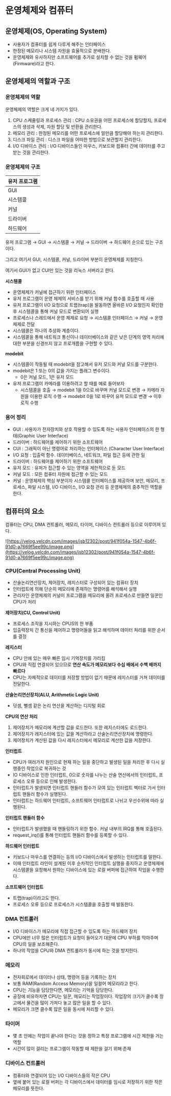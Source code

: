 # 운영체제와 컴퓨터

## 운영체제(OS, Operating System)

- 사용자가 컴퓨터를 쉽게 다루게 해주는 인터페이스
- 한정된 메모리나 시스템 자원을 효율적으로 분배한다.
- 운영체제와 유사하지만 소프트웨어를 추가로 설치할 수 없는 것을 펌웨어(Firmware)라고 한다.

## 운영체제의 역할과 구조

### 운영체제의 역할

운영체제의 역할은 크게 네 가지가 있다.

1. CPU 스케줄링과 프로세스 관리 : CPU 소유권을 어떤 프로세스에 할당할지, 프로세스의 생성과 삭제, 자원 할당 및 반환을 관리한다.
2. 메모리 관리 : 한정된 메모리를 어떤 프로세스에 얼만큼 할당해야 하는지 관리한다.
3. 디스크 파일 관리 : 디스크 파일을 어떠한 방법으로 보관할지 관리한다.
4. I/O 디바이스 관리 : I/O 디바이스들인 마우스, 키보드와 컴퓨터 간에 데이터를 주고받는 것을 관리한다.

### 운영체제의 구조

| 유저 프로그램 |
| --- |
| GUI |
| 시스템콜 |
| 커널 |
| 드라이버 |
| 하드웨어 |

유저 프로그램 → GUI → 시스템콜 → 커널 → 드라이버 → 하드웨어 순으로 있는 구조이다.

그리고 여기서 GUI, 시스템콜, 커널, 드라이버 부분이 운영체제를 지칭한다.

여기서 GUI가 없고 CUI만 있는 것을 리눅스 서버라고 한다.

**시스템콜**

- 운영체제가 커널에 접근하기 위한 인터페이스
- 유저 프로그램이 운영 체제의 서비스를 받기 위해 커널 함수를 호출할 때 사용
- 유저 프로그램이 I/O 요청으로 트랩(trap)을 발동하면 올바른 I/O 요청인지 확인한 후 시스템콜을 통해 커널 모드로 변환되어 실행
- 프로세스나 스레드에서 운영 체제로 요청 → 시스템콜 인터페이스 → 커널 → 운영체제로 전달
- 시스템콜은 하나의 추상화 계층이다.
- 시스템콜을 통해 네트워크 통신이나 데이터베이스와 같은 낮은 단계의 영역 처리에 대한 부분을 신경쓰지 않고 프로개름을 구현할 수 있다.

**modebit**

- 시스템콜이 작동될 때 modebit을 참고해서 유저 모드와 커널 모드를 구분한다.
- modebit은 1 또는 0의 값을 가지는 플래그 변수이다.
    - 0은 커널 모드, 1은 유저 모드
- 유저 프로그램이 카메라를 이용하려고 할 때를 예로 들어보자
    - 시스템콜을 호출 → modebit 1을 0으로 바꾸며 커널 모드로 변경 → 카메라 자원을 이용한 로직 수행 → modebit 0을 1로 바꾸어 유저 모드로 변경 → 이후 로직 수행

### 용어 정리

- GUI : 사용자가 전자장치와 상호 작용할 수 있도록 하는 사용자 인터페이스의 한 형태(Graphic User Interface)
- 드라이버 : 하드웨어를 제어하기 위한 소프트웨어
- CUI : 그래픽이 아닌 명령어로 처리하는 인터페이스 (Character User Interface)
- I/O 요청 : 입출력 함수. 데이터베이스, 네트워크, 파일 접근 등에 관한 일
- 드라이버 : 하드웨어를 제어하기 위한 소프트웨어
- 유저 모드 : 유저가 접근할 수 있는 영역을 제한적으로 둔 모드
- 커널 모드 : 모든 컴퓨터 자원에 접근할 수 있는 모드
- 커널 : 운영체제의 핵심 부분이자 시스템콜 인터페이스를 제공하며 보안, 메모리, 프로세스, 파일 시스템, I/O 디바이스, I/O 요청 관리 등 운영체제의 중추적인 역할을 한다.

## 컴퓨터의 요소

컴퓨터는 CPU, DMA 컨트롤러, 메모리, 타이머, 디바이스 컨트롤러 등으로 이루어져 있다.

![https://velog.velcdn.com/images/jsb12302/post/941f054a-1547-4b6f-91d0-a7669f5ee99c/image.png](https://velog.velcdn.com/images/jsb12302/post/941f054a-1547-4b6f-91d0-a7669f5ee99c/image.png)

### CPU(Central Processing Unit)

- 산술논리연산장치, 제어장치, 레지스터로 구성되어 있는 컴퓨터 장치
- 인터럽트에 의해 단순히 메모리에 존재하는 명령어를 해석해서 실행
- 관리자인 운영체제의 커널이 프로그램을 메모리에 올려 프로세스로 만들면 일꾼인 CPU가 처리

**제어장치(CU, Control Unit)**

- 프로세스 조작을 지시하는 CPUS의 한 부품
- 입출력장치 간 통신을 제어하고 명령어들을 읽고 해석하며 데이터 처리를 위한 순서를 결정

**레지스터**

- CPU 안에 있는 매우 빠른 임시 기억장치를 가리킴
- CPU와 직접 연결되어 있으므로 **연산 속도가 메모리보다 수십 배에서 수백 배까지 빠르다**
- CPU는 자체적으로 데이터를 저장할 방법이 없기 때문에 레지스터를 거쳐 데이터를 전달한다.

**산술논리연산장치(ALU, Arithmetic Logic Unit)**

- 덧셈, 뺄셈 같은 논리 연산을 계산하는 디지털 회로

**CPU의 연산 처리**

1. 제어장치가 메모리에 계산할 값을 로드한다. 또한 레지스터에도 로드한다.
2. 제어장치가 레지스터에 있는 값을 계산하라고 산술논리연산장치에 명령한다.
3. 제어장치가 계산된 값을 다시 레지스터에서 메모리로 계산한 값을 저장한다.

**인터럽트**

- CPU가 여러가지 원인으로 현재 하는 일을 중단하고 발생된 일을 처리한 후 다시 실행중인 작업으로 복귀하는 것
- IO 디바이스로 인한 인터럽트, 0으로 숫자를 나누는 산술 연산에서의 인터럽트, 프로세스 오류 등으로 인해 발생한다.
- 인터럽트가 발생되면 인터럽트 핸들러 함수가 모여 있는 인터럽트 벡터로 가서 인터럽트 핸들러 함수가 실행된다.
- 인터럽트는 하드웨어 인터럽트, 소프트웨어 인터럽트로 나뉘고 우선수위에 따라 실행된다.

**인터럽트 핸들러 함수**

- 인터럽트가 발생했을 때 핸들링하기 위한 함수. 커널 내부의 IRQ를 통해 호출된다.
- request_irq()를 통해 인터럽트 핸들러 함수를 등록할 수 있다.

**하드웨어 인터럽트**

- 키보드나 마우스를 연결하는 등의 I/O 디바이스에서 발생하는 인터럽트를 말한다.
- 이때 인터럽트 라인이 설계된 이후 순차적인 인터럽트 실행을 중지하고 운영체제에 시스템콜을 요청해서 원하는 디바이스에 있는 로컬 버퍼에 접근하여 작업을 수행한다.

**소프트웨어 인터럽트**

- 트랩(trap)이라고도 한다.
- 프로세스 오류 등으로 프로세스가 시스템콜을 호출할 때 발동한다.

### DMA 컨트롤러

- I/O 디바이스가 메모리에 직접 접근할 수 있도록 하는 하드웨어 장치
- CPU에만 너무 많은 인터럽트가 요청이 들어오기 대문에 CPU 부하를 막아주며 CPU의 일을 보조해준다.
- 하나의 작업을 CPU와 DMA 컨트롤러가 동시에 하는 것을 방지한다.

### 메모리

- 전자회로에서 데이터나 상태, 명령어 등을 기록하는 장치
- 보통 RAM(Random Access Memory)을 일컬어 메모리라고 한다.
- CPU는 기능을 담당한다면, 메모리는 기억을 담당한다.
- 공장에 비유하자면 CPU는 일꾼, 메모리는 작업장이다. 작업장의 크기가 클수록 창고에서 물건을 많이 가져다 놓고 많은 일을 할 수 있다.
- 메모리가 크면 클수록 많은 일을 동시에 처리할 수 있다.

### 타이머

- 몇 초 안에는 작업이 끝나야 한다는 것을 정하고 특정 프로그램에 시간 제한을 거는 역할
- 시간이 많이 걸리는 프로그램이 작동할 때 제한을 걸기 위해 존재

### 디바이스 컨트롤러

- 컴퓨터와 연결되어 있는 I/O 디바이스들의 작은 CPU
- 옆에 붙어 있는 로컬 버퍼는 각 디바이스에서 데이터를 임시로 저장하기 위한 작은 메모리를 뜻한다.